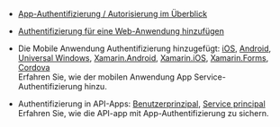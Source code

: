 + [App-Authentifizierung / Autorisierung im Überblick](../articles/app-service/app-service-authentication-overview.md)

+ [Authentifizierung für eine Web-Anwendung hinzufügen](../articles/app-service-web/app-service-web-get-started-2.md#authenticate-your-users)

+ Die Mobile Anwendung Authentifizierung hinzugefügt: [iOS][ios-get-started-users], [Android][android-get-started-users], [Universal Windows][windows-get-started-users], [Xamarin.Android][xamarin-android-get-started-users], [Xamarin.iOS][xamarin-ios-get-started-users], [Xamarin.Forms][xamarin-forms-get-started-users], [Cordova][cordova-get-started-users]  
Erfahren Sie, wie der mobilen Anwendung App Service-Authentifizierung hinzu.

+ Authentifizierung in API-Apps: [Benutzerprinzipal](../articles/app-service-api/app-service-api-dotnet-user-principal-auth.md), [Service principal](../articles/app-service-api/app-service-api-dotnet-service-principal-auth.md)  
Erfahren Sie, wie die API-app mit App-Authentifizierung zu sichern.

[android-get-started-users]: ../articles/app-service-mobile/app-service-mobile-android-get-started-users.md
[cordova-get-started-users]: ../articles/app-service-mobile/app-service-mobile-cordova-get-started-users.md
[windows-get-started-users]: ../articles/app-service-mobile/app-service-mobile-windows-store-dotnet-get-started-users.md
[xamarin-ios-get-started-users]: ../articles/app-service-mobile/app-service-mobile-xamarin-ios-get-started-users.md
[xamarin-android-get-started-users]: ../articles/app-service-mobile/app-service-mobile-xamarin-android-get-started-users.md
[ios-get-started-users]: ../articles/app-service-mobile/app-service-mobile-ios-get-started-users.md
[xamarin-forms-get-started-users]: ../articles/app-service-mobile/app-service-mobile-xamarin-forms-get-started-users.md
